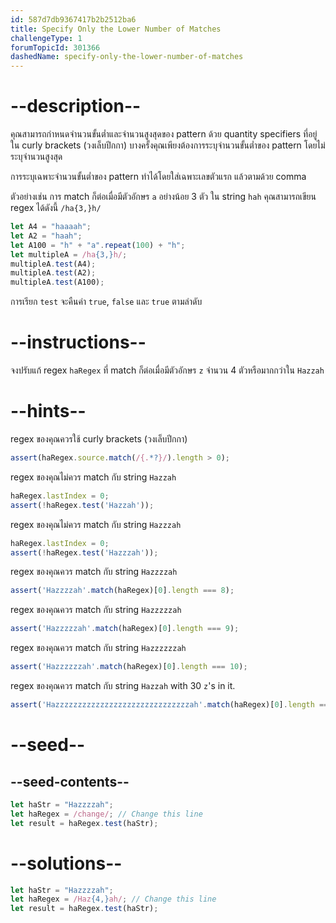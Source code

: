 ```yaml
---
id: 587d7db9367417b2b2512ba6
title: Specify Only the Lower Number of Matches
challengeType: 1
forumTopicId: 301366
dashedName: specify-only-the-lower-number-of-matches
---
```


# --description--

คุณสามารถกำหนดจำนวนขั้นต่ำและจำนวนสูงสุดของ pattern ด้วย quantity specifiers ที่อยู่ใน curly brackets (วงเล็บปีกกา) บางครั้งคุณเพียงต้องการระบุจำนวนขั้นต่ำของ pattern โดยไม่ระบุจำนวนสูงสุด

การระบุเฉพาะจำนวนขั้นต่ำของ pattern ทำได้โดยใส่เฉพาะเลขตัวแรก แล้วตามด้วย comma

ตัวอย่างเช่น การ match ก็ต่อเมื่อมีตัวอักษร `a` อย่างน้อย 3 ตัว ใน string `hah` คุณสามารถเขียน regex ได้ดังนี้ `/ha{3,}h/`

```js
let A4 = "haaaah";
let A2 = "haah";
let A100 = "h" + "a".repeat(100) + "h";
let multipleA = /ha{3,}h/;
multipleA.test(A4);
multipleA.test(A2);
multipleA.test(A100);
```

การเรียก `test` จะคืนค่า `true`, `false` และ `true` ตามลำดับ

# --instructions--

จงปรับแก้ regex `haRegex` ที่ match ก็ต่อเมื่อมีตัวอักษร `z` จำนวน 4 ตัวหรือมากกว่าใน `Hazzah`

# --hints--

regex ของคุณควรใช้ curly brackets (วงเล็บปีกกา)

```js
assert(haRegex.source.match(/{.*?}/).length > 0);
```

regex ของคุณไม่ควร match กับ string `Hazzah`

```js
haRegex.lastIndex = 0;
assert(!haRegex.test('Hazzah'));
```

regex ของคุณไม่ควร match กับ string `Hazzzah`

```js
haRegex.lastIndex = 0;
assert(!haRegex.test('Hazzzah'));
```

regex ของคุณควร match กับ string `Hazzzzah`

```js
assert('Hazzzzah'.match(haRegex)[0].length === 8);
```

regex ของคุณควร match กับ string `Hazzzzzah`

```js
assert('Hazzzzzah'.match(haRegex)[0].length === 9);
```

regex ของคุณควร match กับ string `Hazzzzzzah`

```js
assert('Hazzzzzzah'.match(haRegex)[0].length === 10);
```

regex ของคุณควร match กับ string `Hazzah` with 30 `z`'s in it.

```js
assert('Hazzzzzzzzzzzzzzzzzzzzzzzzzzzzzzah'.match(haRegex)[0].length === 34);
```

# --seed--

## --seed-contents--

```js
let haStr = "Hazzzzah";
let haRegex = /change/; // Change this line
let result = haRegex.test(haStr);
```

# --solutions--

```js
let haStr = "Hazzzzah";
let haRegex = /Haz{4,}ah/; // Change this line
let result = haRegex.test(haStr);
```
